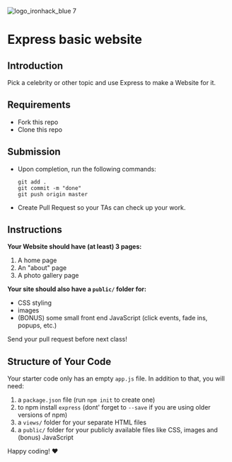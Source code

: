 ![logo_ironhack_blue 7](https://user-images.githubusercontent.com/23629340/40541063-a07a0a8a-601a-11e8-91b5-2f13e4e6b441.png)
# Express basic website

## Introduction

Pick a celebrity or other topic and use Express to make a Website for it.

<!-- If you are looking for some inspiration, you can go here: https://lab-express-basic-site-sol.herokuapp.com/. It might take a couple of minutes to load the page for the first time. -->

## Requirements

- Fork this repo
- Clone this repo

## Submission

- Upon completion, run the following commands:

  ```
  git add .
  git commit -m "done"
  git push origin master
  ```

- Create Pull Request so your TAs can check up your work.

## Instructions

**Your Website should have (at least) 3 pages:**

1. A home page
2. An "about" page
3. A photo gallery page

**Your site should also have a `public/` folder for:**

- CSS styling
- images
- (BONUS) some small front end JavaScript (click events, fade ins, popups, etc.)

Send your pull request before next class!


## Structure of Your Code

Your starter code only has an empty `app.js` file.
In addition to that, you will need:

1. a `package.json` file (run `npm init` to create one)
2. to npm install `express` (dont' forget to `--save` if you are using older versions of npm)
3. a `views/` folder for your separate HTML files
4. a `public/` folder for your publicly available files like CSS, images and (bonus) JavaScript


Happy coding! :heart:
